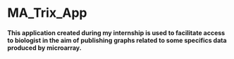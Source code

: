 # MA_Trix_App

#### This application created during my internship is used to facilitate access to biologist in the aim of publishing graphs related to some specifics data produced by microarray. 

